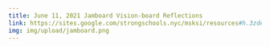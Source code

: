 ```yaml
---
title: June 11, 2021 Jamboard Vision-board Reflections
link: https://sites.google.com/strongschools.nyc/msksi/resources#h.3zdell8jwjmb
img: img/upload/jamboard.png
---
```


